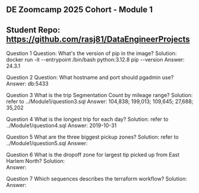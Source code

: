 ## DE Zoomcamp 2025 Cohort - Module 1
## Student Repo: https://github.com/rasj81/DataEngineerProjects

Question 1
    Question:   What's the version of pip in the image?
    Solution:   docker run -it --entrypoint /bin/bash python:3.12.8
                pip --version
    Answer:     24.3.1

Question 2
    Question:   What hostname and port should pgadmin use?
    Answer:     db:5433

Question 3      What is the trip Segmentation Count by mileage range?
    Solution:   refer to ../Module1/question3.sql
    Answer:     104,838; 199,013; 109,645; 27,688; 35,202

Question 4      What is the longest trip for each day?
    Solution:   refer to ../Module1/question4.sql
    Answer:     2019-10-31

Question 5      What are the three biggest pickup zones?
    Solution:   refer to ../Module1/question5.sql
    Answer:     

Question 6      What is the dropoff zone for largest tip picked up from East Harlem North?
    Solution:   
    Answer:     

Question 7      Which sequences describes the terraform workflow?
    Solution:   
    Answer:     